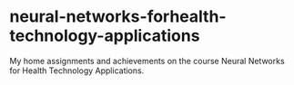 # neural-networks-forhealth-technology-applications
My home assignments and achievements on the course Neural Networks for Health Technology Applications.
